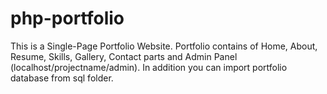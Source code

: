 # php-portfolio
This is  a Single-Page Portfolio Website. 
Portfolio contains of Home, About, Resume, Skills, Gallery, Contact parts and Admin Panel (localhost/projectname/admin).
In addition you can import portfolio database from sql folder.
